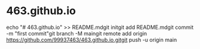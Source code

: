 # 463.github.io
echo "# 463.github.io" >> README.mdgit initgit add README.mdgit commit -m "first commit"git branch -M maingit remote add origin https://github.com/99937463/463.github.io.gitgit push -u origin main
